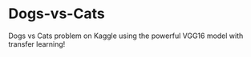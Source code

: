 # Dogs-vs-Cats
 Dogs vs Cats problem on Kaggle using the powerful VGG16 model with transfer learning! 
